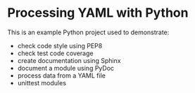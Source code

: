 
Processing YAML with Python 
===========================

This is an example Python project used to demonstrate:

* check code style using PEP8
* check test code coverage 
* create documentation using Sphinx
* document a module using PyDoc
* process data from a YAML file
* unittest modules

